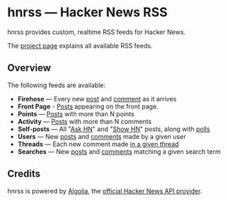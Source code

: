 hnrss — Hacker News RSS
========================

hnrss provides custom, realtime RSS feeds for Hacker News.

The [project page](http://hnrss.org/) explains all available RSS feeds.

Overview
--------

The following feeds are available:

- **Firehose** — Every new [post](http://hnrss.org/newest) and [comment](http://hnrss.org/newcomments) as it arrives
- **Front Page** - [Posts](http://hnrss.org/frontpage) appearing on the front page.
- **Points** — [Posts](http://hnrss.org/newest?points=300) with more than N points
- **Activity** — [Posts](http://hnrss.org/newest?comments=250) with more than N comments
- **Self-posts** — All "[Ask HN](http://hnrss.org/ask)" and "[Show HN](http://hnrss.org/show)" posts, along with [polls](http://hnrss.org/polls)
- **Users** — New [posts](http://hnrss.org/submitted?id=tokenadult) and [comments](http://hnrss.org/threads?id=tptacek) made by a given user
- **Threads** — Each new comment made [in a given thread](http://hnrss.org/item?id=7864813)
- **Searches** — New [posts](http://hnrss.org/newest?q=git) and [comments](http://hnrss.org/newcomments?q=django) matching a given search term

Credits
-------

hnrss is powered by [Algolia](https://hn.algolia.com/api), the
[official Hacker News API provider](https://news.ycombinator.com/item?id=7547578).
